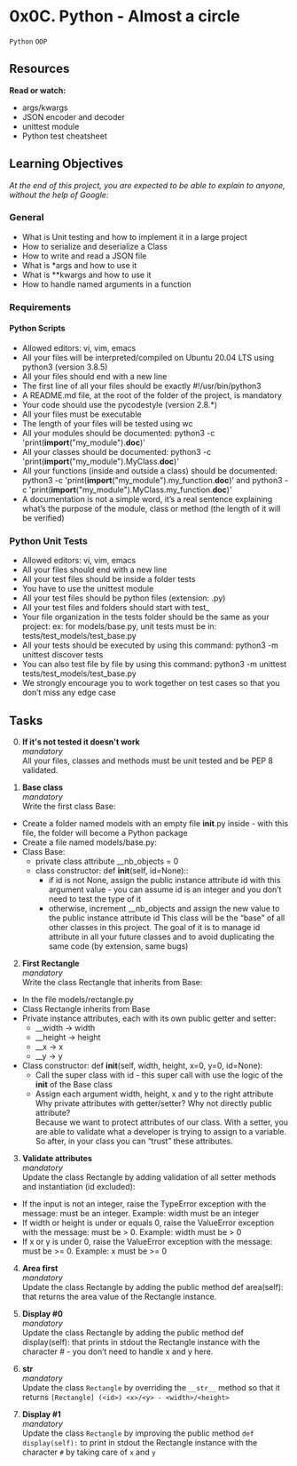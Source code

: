 # 0x0C. Python - Almost a circle
`Python` `OOP`

## Resources
**Read or watch:**
- args/kwargs
- JSON encoder and decoder
- unittest module
- Python test cheatsheet

## Learning Objectives
*At the end of this project, you are expected to be able to explain to anyone, without the help of Google:*

### General
- What is Unit testing and how to implement it in a large project
- How to serialize and deserialize a Class
- How to write and read a JSON file
- What is *args and how to use it
- What is **kwargs and how to use it
- How to handle named arguments in a function

### Requirements
#### Python Scripts
- Allowed editors: vi, vim, emacs
- All your files will be interpreted/compiled on Ubuntu 20.04 LTS using python3 (version 3.8.5)
- All your files should end with a new line
- The first line of all your files should be exactly #!/usr/bin/python3
- A README.md file, at the root of the folder of the project, is mandatory
- Your code should use the pycodestyle (version 2.8.*)
- All your files must be executable
- The length of your files will be tested using wc
- All your modules should be documented: python3 -c 'print(__import__("my_module").__doc__)'
- All your classes should be documented: python3 -c 'print(__import__("my_module").MyClass.__doc__)'
- All your functions (inside and outside a class) should be documented: python3 -c 'print(__import__("my_module").my_function.__doc__)' and python3 -c 'print(__import__("my_module").MyClass.my_function.__doc__)'
- A documentation is not a simple word, it’s a real sentence explaining what’s the purpose of the module, class or method (the length of it will be verified)

### Python Unit Tests
- Allowed editors: vi, vim, emacs
- All your files should end with a new line
- All your test files should be inside a folder tests
- You have to use the unittest module
- All your test files should be python files (extension: .py)
- All your test files and folders should start with test_
- Your file organization in the tests folder should be the same as your project: ex: for models/base.py, unit tests must be in: tests/test_models/test_base.py
- All your tests should be executed by using this command: python3 -m unittest discover tests
- You can also test file by file by using this command: python3 -m unittest tests/test_models/test_base.py
- We strongly encourage you to work together on test cases so that you don’t miss any edge case


## Tasks
0. **If it's not tested it doesn't work** <br>
*mandatory* <br>
All your files, classes and methods must be unit tested and be PEP 8 validated.

1. **Base class** <br>
*mandatory* <br>
Write the first class Base:
  - Create a folder named models with an empty file __init__.py inside - with this file, the folder will become a Python package
  - Create a file named models/base.py:
- Class Base:
  - private class attribute __nb_objects = 0
  - class constructor: def __init__(self, id=None)::
    - if id is not None, assign the public instance attribute id with this argument value - you can assume id is an integer and you don’t need to test the type of it
    - otherwise, increment __nb_objects and assign the new value to the public instance attribute id
This class will be the “base” of all other classes in this project. The goal of it is to manage id attribute in all your future classes and to avoid duplicating the same code (by extension, same bugs)


2. **First Rectangle** <br>
*mandatory* <br>
Write the class Rectangle that inherits from Base:
- In the file models/rectangle.py
- Class Rectangle inherits from Base
- Private instance attributes, each with its own public getter and setter:
  - __width -> width
  - __height -> height
  - __x -> x
  - __y -> y
- Class constructor: def __init__(self, width, height, x=0, y=0, id=None):
  - Call the super class with id - this super call with use the logic of the __init__ of the Base class
  - Assign each argument width, height, x and y to the right attribute
Why private attributes with getter/setter? Why not directly public attribute? <br>
Because we want to protect attributes of our class. With a setter, you are able to validate what a developer is trying to assign to a variable. So after, in your class you can “trust” these attributes.


3. **Validate attributes** <br>
*mandatory* <br>
Update the class Rectangle by adding validation of all setter methods and instantiation (id excluded):
- If the input is not an integer, raise the TypeError exception with the message: <name of the attribute> must be an integer. Example: width must be an integer
- If width or height is under or equals 0, raise the ValueError exception with the message: <name of the attribute> must be > 0. Example: width must be > 0
- If x or y is under 0, raise the ValueError exception with the message: <name of the attribute> must be >= 0. Example: x must be >= 0

4. **Area first** <br>
*mandatory* <br>
Update the class Rectangle by adding the public method def area(self): that returns the area value of the Rectangle instance.

5. **Display #0** <br>
*mandatory* <br>
Update the class Rectangle by adding the public method def display(self): that prints in stdout the Rectangle instance with the character # - you don’t need to handle x and y here.

6. **__str__** <br>
*mandatory* <br>
Update the class `Rectangle` by overriding the `__str__` method so that it returns `[Rectangle] (<id>) <x>/<y> - <width>/<height>`

7. **Display #1** <br>
*mandatory* <br>
Update the class `Rectangle` by improving the public method `def display(self):` to print in stdout the Rectangle instance with the character `#` by taking care of `x` and `y`
